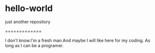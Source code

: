 # hello-world
just another repository

=============

I don't know.I'm a fresh man.And maybe I will like here for my coding.
As long as I can be a programer.
